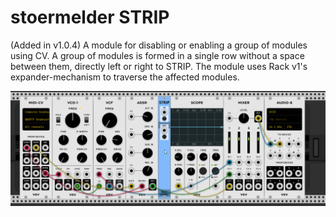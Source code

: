 # stoermelder STRIP

(Added in v1.0.4) A module for disabling or enabling a group of modules using CV. A group of modules is formed in a single row without a space between them, directly left or right to STRIP. The module uses Rack v1's expander-mechanism to traverse the affected modules.

![STRIP Intro](./Strip-intro.gif)